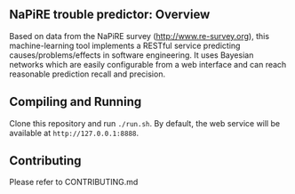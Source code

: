NaPiRE trouble predictor:  Overview
------------------------------------

Based on data from the NaPiRE survey (http://www.re-survey.org), this machine-learning tool implements a RESTful service predicting causes/problems/effects in software engineering. It uses Bayesian networks which are easily configurable from a web interface and can reach reasonable prediction recall and precision.

Compiling and Running
----------------------

Clone this repository and run `./run.sh`. By default, the web service will be available at `http://127.0.0.1:8888`.

Contributing
-------------

Please refer to CONTRIBUTING.md
